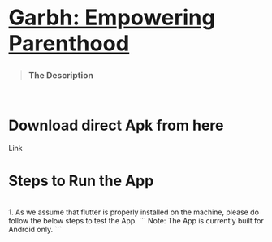 [<h1>Garbh: Empowering Parenthood</h1>](https://github.com/adarshnagrikar14/gsc24-garbh/)
---
> <h3>The Description</h3>
<br>
<h1>Download direct Apk from here</h1>
Link

<br>
<h1>Steps to Run the App</h1>
<br>
1. As we assume that flutter is properly installed on the machine, please do follow the below steps to test the App.
```
Note: The App is currently built for Android only.
```
